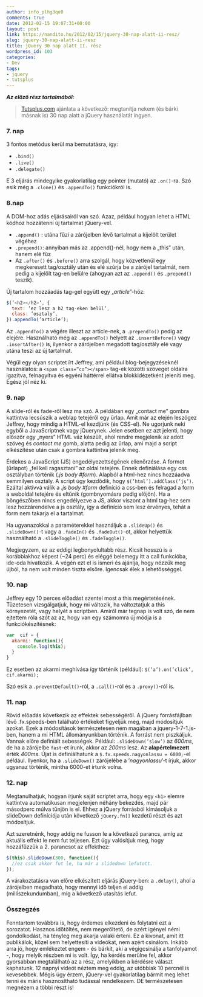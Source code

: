 ```yaml
---
author: info_plhg3qe0
comments: true
date: 2012-02-15 19:07:31+00:00
layout: post
link: https://nandito.hu/2012/02/15/jquery-30-nap-alatt-ii-resz/
slug: jquery-30-nap-alatt-ii-resz
title: jQuery 30 nap alatt II. rész
wordpress_id: 103
categories:
- Dev
tags:
- jquery
- tutsplus
---
```


**_Az előző rész tartalmából:_**

> [Tutsplus.com](http://tutsplus.com/) ajánlata a következő: megtanítja nekem (és bárki másnak is) 30 nap alatt a jQuery használatát ingyen.

### 7. nap

3 fontos metódus kerül ma bemutatásra, így:

* `.bind()`
* `.live()`
* `.delegate()`

E 3 eljárás mindegyike gyakorlatilag egy pointer (mutató) az `.on()`-ra. Szó esik még a `.clone()` és `.appendTo()` funkciókról is.

### 8.nap

A DOM-hoz adás eljárásairól van szó. Azaz, például hogyan lehet a HTML kódhoz hozzátenni új tartalmat jQuery-vel.

* `.append()` : utána fűzi a zárójelben lévő tartalmat a kijelölt terület végéhez
* `.prepend()`: annyiban más az .append()-nél, hogy nem a „this” után, hanem elé fűz
* Az `.after()` és `.before()` arra szolgál, hogy közvetlenül egy megkeresett tag/osztály után és elé szúrja be a zárójel tartalmát, nem pedig a kijelölt tag-en belülre (ahogyan azt az `.append()` és `.prepend()` teszik).

Új tartalom hozzáadás tag-gel együtt egy „_article_”-höz:

```js
$(’<h2></h2>’, {
  text: ’ez lesz a h2 tag-eken belül’,
  class: ’osztaly’,
}).appendTo(’article’);
```

Az `.appendTo()` a végére illeszt az article-nek, a `.prependTo()` pedig az elejére.
Használható még az `.appendTo()` helyett az `.insertBefore()` vagy `.insertAfter()` is, ilyenkor a zárójelben megadott tag/osztály elé vagy utána teszi az új tartalmat.

Végül egy olyan scriptet írt Jeffrey, ami például blog-bejegyzéseknél használatos: a `<span class=”co”></span>` tag-ek közötti szöveget oldalra igazítva, felnagyítva és egyéni háttérrel ellátva blokkidézetként jeleníti meg. Egész jól néz ki.

### 9. nap

A slide-ról és fade-ről lesz ma szó. A példában egy „contact me” gombra kattintva lecsúszik a weblap tetejéről egy űrlap. Amit már az elején leszögez Jeffrey, hogy mindig a HTML-el kezdjünk (és CSS-el). Ne ugorjunk neki egyből a JavaScriptnek vagy jQuerynek. Jelen esetben ez azt jelenti, hogy először egy „nyers” HTML váz készült, ahol rendre megjelenik az adott szöveg és _contact me_ gomb, alatta pedig az űrlap, ami majd a script elkészítése után csak a gombra kattintva jelenik meg.

Érdekes a JavaScript (JS) engedélyezettségének ellenőrzése. A formot (űrlapot) „fel kell ragasztani” az oldal tetejére. Ennek definiálása egy css osztályban történik (_.js body #form_). Alapból a html-hez nincs hozzáadva semmilyen osztály. A script úgy kezdődik, hogy `$(’html’).addClass(’js’)`. Ezáltal aktívvá válik a _.js body #form_ definíció a css-ben és felragad a form a weboldal tetejére és eltűnik (gombnyomásra pedig előjön). Ha a böngészőben nincs engedélyezve a JS, akkor viszont a html tag-hez sem lesz hozzárendelve a js osztály, így a definíció sem lesz érvényes, tehát a form nem takarja el a tartalmat.

Ha ugyanazokkal a paraméterekkel használjuk a `.slideUp()` és `.slideDown()`-t vagy a `.fadeIn()` és `.fadeOut()`-ot, akkor helyettük használható a `.slideToggle()` és `.fadeToggle()`.

Megjegyzem, ez az eddigi legbonyolultabb rész. Kicsit hosszú is a korábbiakhoz képest (~24 perc) és eléggé belemegy itt a call funkcióba, ide-oda hivatkozik. A végén ezt el is ismeri és ajánlja, hogy nézzük meg újból, ha nem volt minden tiszta elsőre. Igencsak élek a lehetősséggel.

### 10. nap

Jeffrey egy 10 perces előadást szentel most a this megértetésének. Tüzetesen vizsgálgatjuk, hogy mi változik, ha változtatjuk a this környezetét, vagy helyét a scriptben. Amiről már tegnap is volt szó, de nem ejtettem róla szót az az, hogy van egy számomra új módja is a funkciókészítésnek:

```js
var  cif = {
  akarmi: function(){
    console.log(this);
  }
}
```

Ez esetben az akarmi meghívása így történik (például): `$(’a’).on(’click’, cif.akarmi);`

Szó esik a `.preventDefault()`-ról, a `.call()`-ról és a `.proxy()`-ról is.

### 11. nap

Rövid előadás következik az effektek sebességéről. A jQuery forrásfájlban lévő .fx.speeds-ben található értékeket figyeljük meg, majd módosítjuk azokat. Ezek a módosítások természetesen nem magában a jquery-1-7-1.js-ben, hanem a mi HTML állományunkban történik. A forrást nem piszkáljuk. Vannak előre definiált sebességek. Például: `.slideDown(’slow’)` az _600ms_, de ha a zárójelbe `fast`-et írunk, akkor az _200ms_ lesz. Az **alapértelmezett** érték _400ms_. Újat is definiálhatunk a `$.fx.speeds.nagyonlassu = 6000;`-el például. Ilyenkor, ha a `.slideDown()` zárójelébe a ’_nagyonlassu_’-t írjuk, akkor ugyanaz történik, mintha 6000-et írtunk volna.

### 12. nap

Megtanulhatjuk, hogyan írjunk saját scriptet arra, hogy egy `<h1>` elemre kattintva automatikusan megjelenjen néhány bekezdés, majd pár másodperc múlva tűnjön is el. Ehhez a jQuery forrásból kimásoljuk a slideDown definíciója után következő `jQuery.fn[]` kezdetű részt és azt módosítjuk.

Azt szeretnénk, hogy addig ne fusson le a következő parancs, amíg az aktuális effekt le nem fut teljesen. Ezt úgy valósítjuk meg, hogy hozzáfűzzük a 2. parancsot az effekthez:

```js
$(this).slideDown(300, function(){
  //ez csak akkor fut le, ha már a slidedown lefutott.
});
```

A várakoztatásra van előre elkészített eljárás jQuery-ben: a `.delay()`, ahol a zárójelben megadható, hogy mennyi idő teljen el addig (milliszekundumban), míg a következő utasítás lefut.

### Összegzés

Fenntartom továbbra is, hogy érdemes elkezdeni és folytatni ezt a sorozatot. Hasznos időtöltés, nem megerőltető, de azért igényel némi gondolkodást, ha tényleg meg akarja valaki érteni. Ez a kivonat, amit itt publikálok, közel sem helyettesíti a videókat, nem azért csinálom. Inkább arra jó, hogy emlékeztet engem - és bárkit, aki a végigcsinálja a tanfolyamot -, hogy melyik részben mi is volt. Így, ha kérdés merülne fel, akkor gyorsabban megtalálható az a rész, amelyikben a kérdésre választ kaphatunk. 12 napnyi videót néztem meg eddig, az utóbbiak 10 percnél is kevesebbek. Mégis úgy érzem, jQuery-vel gyakorlatilag bármit meg lehet tenni és máris hasznosítható tudással rendelkezem. DE természetesen megnézem a többi részt is!
